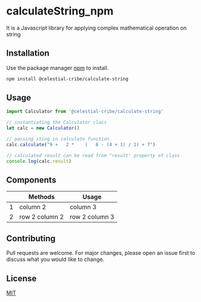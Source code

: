 # calculateString_npm
It is a Javascript library for applying complex mathematical operation on string

## Installation

Use the package manager [npm](https://www.npmjs.com/package/@celestial-cribe/calculate-string) to install.

```bash
npm install @celestial-cribe/calculate-string
```

## Usage

```javascript
import Calculator from '@celestial-cribe/calculate-string'

// instantiating the Calculator class 
let calc = new Calculator()

// passing sting in calculate function
calc.calculate("9 +   2 *    (   6 - (4 + 1) / 2) + 7")

// calculated result can be read from "result" property of class 
console.log(calc.result)

```

## Components
|  | Methods | Usage |
|--- |--- |--- |
| 1 | column 2 | column 3 |
| 2 | row 2 column 2 | row 2 column 3 |


## Contributing

Pull requests are welcome. For major changes, please open an issue first
to discuss what you would like to change.


## License

[MIT](https://choosealicense.com/licenses/mit/)
